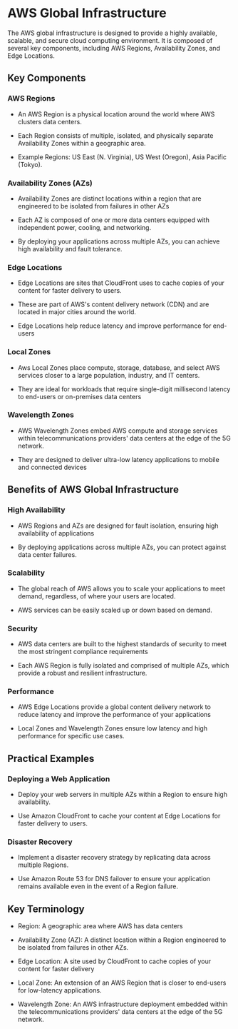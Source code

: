 # AWS Global Infrastructure
The AWS global infrastructure is designed to provide a highly available, scalable, and
secure cloud computing environment. It is composed of several key components, including AWS
Regions, Availability Zones, and Edge Locations.

## Key Components

### AWS Regions
- An AWS Region is a physical location around the world where AWS clusters data centers.

- Each Region consists of multiple, isolated, and physically separate Availability Zones
within a geographic area.

- Example Regions: US East (N. Virginia), US West (Oregon), Asia Pacific (Tokyo).

### Availability Zones (AZs)
- Availability Zones are distinct locations within a region that are engineered to be
isolated from failures in other AZs

- Each AZ is composed of one or more data centers equipped with independent power,
cooling, and networking.

- By deploying your applications across multiple AZs, you can achieve high availability
and fault tolerance.

### Edge Locations
- Edge Locations are sites that CloudFront uses to cache copies of your content for
faster delivery to users.

- These are part of AWS's content delivery network (CDN) and are located in major
cities around the world.

- Edge Locations help reduce latency and improve performance for end-users

### Local Zones
- Aws Local Zones place compute, storage, database, and select AWS services closer
to a large population, industry, and IT centers.

- They are ideal for workloads that require single-digit millisecond latency to end-users
or on-premises data centers

### Wavelength Zones
- AWS Wavelength Zones embed AWS compute and storage services within telecommunications
providers' data centers at the edge of the 5G network.

- They are designed to deliver ultra-low latency applications to mobile and connected
devices

## Benefits of AWS Global Infrastructure

### High Availability

- AWS Regions and AZs are designed for fault isolation, ensuring high availability of
applications

- By deploying applications across multiple AZs, you can protect against data center
failures.

### Scalability

- The global reach of AWS allows you to scale your applications to meet demand, regardless,
of where your users are located.

- AWS services can be easily scaled up or down based on demand.

### Security
- AWS data centers are built to the highest standards of security to meet the most
stringent compliance requirements

- Each AWS Region is fully isolated and comprised of multiple AZs, which provide a robust
and resilient infrastructure.

### Performance
- AWS Edge Locations provide a global content delivery network to reduce latency and
improve the performance of your applications

- Local Zones and Wavelength Zones ensure low latency and high performance for specific use
cases.

## Practical Examples

### Deploying a Web Application
- Deploy your web servers in multiple AZs within a Region to ensure high availability.

- Use Amazon CloudFront to cache your content at Edge Locations for faster delivery to users.

### Disaster Recovery

- Implement a disaster recovery strategy by replicating data across multiple Regions.

- Use Amazon Route 53 for DNS failover to ensure your application remains available
even in the event of a Region failure.

## Key Terminology
- Region: A geographic area where AWS has data centers

- Availability Zone (AZ): A distinct location within a Region engineered to be isolated
from failures in other AZs.

- Edge Location: A site used by CloudFront to cache copies of your content for faster delivery

- Local Zone: An extension of an AWS Region that is closer to end-users for low-latency
applications.

- Wavelength Zone: An AWS infrastructure deployment embedded within the telecommunications
providers' data centers at the edge of the 5G network.
